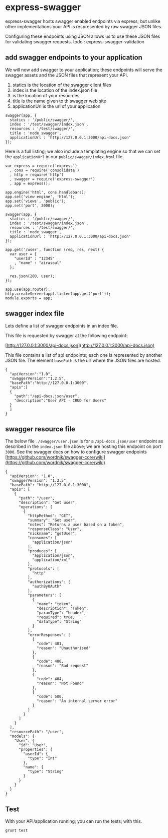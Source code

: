 express-swagger
==================

express-swagger hosts swagger enabled endpoints via express; but unlike other implementations your API is respresented by raw swagger JSON files.

Configuring these endpoints using JSON allows us to use these JSON files for validating swagger requests. todo : express-swagger-validation


## add swagger endpoints to your application
We will now add swagger to your application; these endpoints will serve the swagger assets and the JSON files that represent your API.

1. statics is the location of the swagger client files
2. index is the location of the index.json file
3. is the location of your resources
4. title is the name given to th swagger web site
5. applicationUrl is the url of your application
 
```
swagger(app, {
  statics : '/public/swagger/', 
  index : '/test/swagger/index.json', 
  resources : '/test/swagger/', 
  title : 'node swagger', 
  applicationUrl : 'http://127.0.0.1:3000/api-docs.json' 
});
```


Here is a full listing; we also include a templating engine so that we can set the ```applicationUrl``` in our ```public/swagger/index.html``` file.      

```
var express = require('express')
  , cons = require('consolidate')
  , http = require('http')
  , swagger = require('express-swagger')
  , app = express();

app.engine('html', cons.handlebars);
app.set('view engine', 'html');
app.set('views', 'public');
app.set('port', 3000);

swagger(app, {
  statics : '/public/swagger/', 
  index : '/test/swagger/index.json', 
  resources : '/test/swagger/', 
  title : 'node swagger', 
  applicationUrl : 'http://127.0.0.1:3000/api-docs.json' 
});

app.get('/user', function (req, res, next) {
  var user = {
    "userId" : "12345"
    , "name" : "airasoul"
  };

  res.json(200, user);
});

app.use(app.router);
http.createServer(app).listen(app.get('port'));
module.exports = app;

```


## swagger index file

Lets define a list of swagger endpoints in an index file.

This file is requested by swagger at the following endpoint:

[http://127.0.0.1:3000/api-docs.json](http://127.0.0.1:3000/api-docs.json)

This file contains a list of api endpoints; each one is represented by another JSON file.  The element ```basePath``` is the url where the JSON files are hosted.

```
{
  "apiVersion":"1.0",
  "swaggerVersion":"1.2.5",
  "basePath":"http://127.0.0.1:3000",
  "apis":[
  {
    "path":"/api-docs.json/user",
    "description":"User API - CRUD for Users"
  }
  ]
}
```

## swagger resource file

The below file ```./swagger/user.json``` is for a ```/api-docs.json/user``` endpoint as described in the ```index.json``` file above; we are hosting this endpoint on port ```3000```.  See the swagger docs on how to configure swagger endpoints [https://github.com/wordnik/swagger-core/wiki](https://github.com/wordnik/swagger-core/wiki)

```
{
  "apiVersion": "1.0",
  "swaggerVersion": "1.2.5",
  "basePath": "http://127.0.0.1:3000",
  "apis": [
    {
      "path": "/user",
      "description": "Get user",
      "operations": [
        {
          "httpMethod": "GET",
          "summary": "Get user",
          "notes": "Returns a user based on a token",
          "responseClass": "User",
          "nickname": "getUser",
          "consumes": [
            "application/json"
          ],
          "produces": [
            "application/json",
            "application/xml"
          ],
          "protocols": [
            "http"
          ],
          "authorizations": [
            "authByOAuth"
          ],
          "parameters": [
            {
              "name": "token",
              "description": "Token",
              "paramType": "header",
              "required": true,
              "dataType": "String"
            }
          ],
          "errorResponses": [
            {
              "code": 401,
              "reason": "Unauthorised"
            },
            {
              "code": 400,
              "reason": "Bad request"
            },
            {
              "code": 404,
              "reason": "Not Found"
            },
            {
              "code": 500,
              "reason": "An internal server error"
            }
          ]
        }
      ]
    }
  ],
  "resourcePath": "/user",
  "models": {
    "User": {
      "id": "User",
      "properties": {
        "userId": {
          "type": "Int"
        },
        "name": {
          "type": "String"
        }
      }
    }
  }
}
```


## Test
With your API/application running; you can run the tests; with this.

```
grunt test
```
